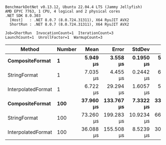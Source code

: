 ```

BenchmarkDotNet v0.13.12, Ubuntu 22.04.4 LTS (Jammy Jellyfish)
AMD EPYC 7763, 1 CPU, 4 logical and 2 physical cores
.NET SDK 8.0.303
  [Host]   : .NET 8.0.7 (8.0.724.31311), X64 RyuJIT AVX2
  ShortRun : .NET 8.0.7 (8.0.724.31311), X64 RyuJIT AVX2

Job=ShortRun  InvocationCount=1  IterationCount=3  
LaunchCount=1  UnrollFactor=1  WarmupCount=3  

```
| Method             | Number | Mean      | Error      | StdDev     | Min       | Max       | Allocated |
|------------------- |------- |----------:|-----------:|-----------:|----------:|----------:|----------:|
| **CompositeFormat**    | **1**      |  **5.949 μs** |   **3.558 μs** |  **0.1950 μs** |  **5.752 μs** |  **6.142 μs** |     **872 B** |
| StringFormat       | 1      |  7.035 μs |   4.455 μs |  0.2442 μs |  6.838 μs |  7.309 μs |     896 B |
| InterpolatedFormat | 1      |  6.722 μs |  29.294 μs |  1.6057 μs |  5.760 μs |  8.576 μs |     872 B |
| **CompositeFormat**    | **100**    | **37.960 μs** | **133.767 μs** |  **7.3322 μs** | **33.622 μs** | **46.426 μs** |   **14336 B** |
| StringFormat       | 100    | 73.260 μs | 199.283 μs | 10.9234 μs | 66.735 μs | 85.871 μs |   16736 B |
| InterpolatedFormat | 100    | 36.088 μs | 155.508 μs |  8.5239 μs | 30.919 μs | 45.926 μs |   14336 B |
